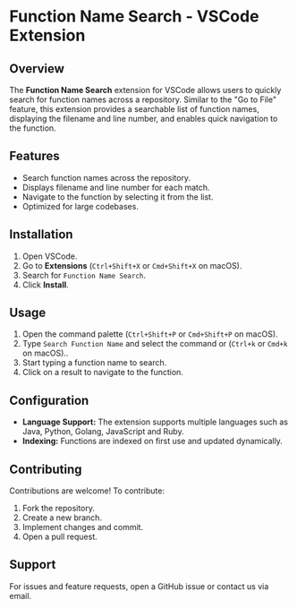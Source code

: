# Function Name Search - VSCode Extension

## Overview
The **Function Name Search** extension for VSCode allows users to quickly search for function names across a repository. Similar to the "Go to File" feature, this extension provides a searchable list of function names, displaying the filename and line number, and enables quick navigation to the function.

## Features
- Search function names across the repository.
- Displays filename and line number for each match.
- Navigate to the function by selecting it from the list.
- Optimized for large codebases.

## Installation
1. Open VSCode.
2. Go to **Extensions** (`Ctrl+Shift+X` or `Cmd+Shift+X` on macOS).
3. Search for `Function Name Search`.
4. Click **Install**.

## Usage
1. Open the command palette (`Ctrl+Shift+P` or `Cmd+Shift+P` on macOS).
2. Type `Search Function Name` and select the command or (`Ctrl+k` or `Cmd+k` on macOS)..
3. Start typing a function name to search.
4. Click on a result to navigate to the function.

## Configuration
- **Language Support:** The extension supports multiple languages such as Java, Python, Golang, JavaScript and Ruby.
- **Indexing:** Functions are indexed on first use and updated dynamically.

## Contributing
Contributions are welcome! To contribute:
1. Fork the repository.
2. Create a new branch.
3. Implement changes and commit.
4. Open a pull request.

## Support
For issues and feature requests, open a GitHub issue or contact us via email.

